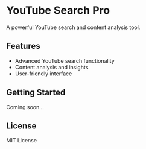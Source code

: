 # YouTube Search Pro

A powerful YouTube search and content analysis tool.

## Features

- Advanced YouTube search functionality
- Content analysis and insights
- User-friendly interface

## Getting Started

Coming soon...

## License

MIT License